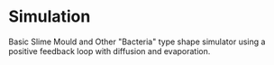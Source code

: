# Simulation

Basic Slime Mould and Other "Bacteria" type shape simulator using a positive feedback loop with diffusion and evaporation.


